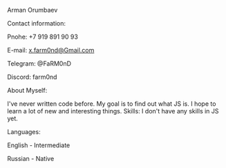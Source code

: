 Arman Orumbaev
                                                                                                      
Contact information:

Pnohe: +7 919 891 90 93

E-mail: x.farm0nd@Gmail.com

Telegram: @FaRM0nD

Discord: farm0nd

About Myself:

I've never written code before. My goal is to find out what JS is. I hope to learn a lot of new and interesting things.
Skills:
I don't have any skills in JS yet.

Languages:

English - Intermediate

Russian - Native
